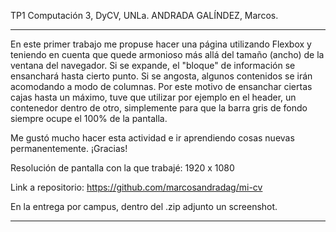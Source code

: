 TP1 Computación 3, DyCV, UNLa.
ANDRADA GALÍNDEZ, Marcos.

---

En este primer trabajo me propuse hacer una página utilizando Flexbox y teniendo en cuenta que quede armonioso más allá del tamaño (ancho) de la ventana del navegador. Si se expande, el "bloque" de información se ensanchará hasta cierto punto. Si se angosta, algunos contenidos se irán acomodando a modo de columnas.
Por este motivo de ensanchar ciertas cajas hasta un máximo, tuve que utilizar por ejemplo en el header, un contenedor dentro de otro, simplemente para que la barra gris de fondo siempre ocupe el 100% de la pantalla.

Me gustó mucho hacer esta actividad e ir aprendiendo cosas nuevas permanentemente. ¡Gracias!

Resolución de pantalla con la que trabajé:
1920 x 1080

Link a repositorio:
https://github.com/marcosandradag/mi-cv

En la entrega por campus, dentro del .zip adjunto un screenshot.

---
